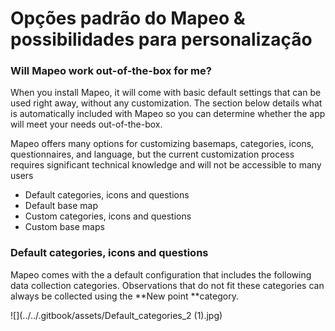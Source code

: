 # Opções padrão do Mapeo & possibilidades para personalização

### Will Mapeo work out-of-the-box for me?

When you install Mapeo, it will come with basic default settings that can be used right away, without any customization. The section below details what is automatically included with Mapeo so you can determine whether the app will meet your needs out-of-the-box.

Mapeo offers many options for customizing basemaps, categories, icons, questionnaires, and language, but the current customization process requires significant technical knowledge and will not be accessible to many users

* Default categories, icons and questions
* Default base map
* Custom categories, icons and questions
* Custom base maps

### **Default categories, icons and questions**

Mapeo comes with the a default configuration that includes the following data collection categories. Observations that do not fit these categories can always be collected using the **New point **category.

![](../../.gitbook/assets/Default\_categories\_2 (1).jpg)



